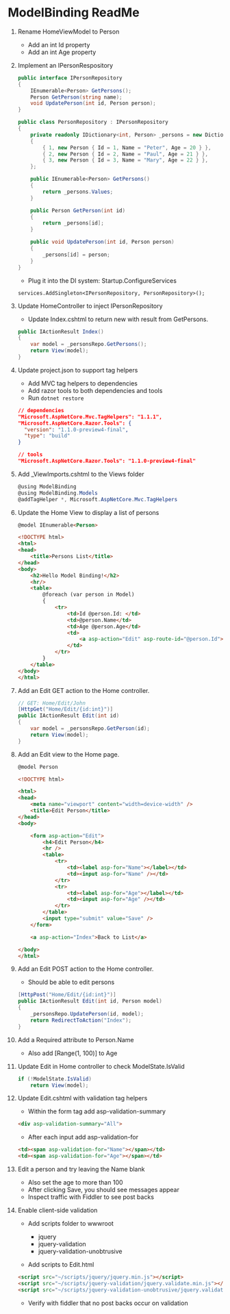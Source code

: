 ﻿# ModelBinding ReadMe

1. Rename HomeViewModel to Person

    - Add an int Id property
    - Add an int Age property

2. Implement an IPersonRespository

    ```csharp
    public interface IPersonRepository
    {
        IEnumerable<Person> GetPersons();
        Person GetPerson(string name);
        void UpdatePerson(int id, Person person);
    }
    ```

    ```csharp
    public class PersonRepository : IPersonRepository
    {
        private readonly IDictionary<int, Person> _persons = new Dictionary<int, Person>
        {
            { 1, new Person { Id = 1, Name = "Peter", Age = 20 } },
            { 2, new Person { Id = 2, Name = "Paul", Age = 21 } },
            { 3, new Person { Id = 3, Name = "Mary", Age = 22 } },
        };

        public IEnumerable<Person> GetPersons()
        {
            return _persons.Values;
        }

        public Person GetPerson(int id)
        {
            return _persons[id];
        }

        public void UpdatePerson(int id, Person person)
        {
            _persons[id] = person;
        }
    }
    ```

    - Plug it into the DI system: Startup.ConfigureServices

    ```chsarp
    services.AddSingleton<IPersonRepository, PersonRepository>();
    ```

3. Update HomeController to inject IPersonRepository

    - Update Index.cshtml to return new with result from GetPersons.

    ```csharp
    public IActionResult Index()
    {
        var model = _personsRepo.GetPersons();
        return View(model);
    }
    ```

4. Update project.json to support tag helpers

    - Add MVC tag helpers to dependencies
    - Add razor tools to both dependencies and tools
    - Run `dotnet restore`

    ```json
    // dependencies
    "Microsoft.AspNetCore.Mvc.TagHelpers": "1.1.1",
    "Microsoft.AspNetCore.Razor.Tools": {
      "version": "1.1.0-preview4-final",
      "type": "build"
    }

    // tools
    "Microsoft.AspNetCore.Razor.Tools": "1.1.0-preview4-final"
    ```

5. Add _ViewImports.cshtml to the  Views folder

    ```csharp
    @using ModelBinding
    @using ModelBinding.Models
    @addTagHelper *, Microsoft.AspNetCore.Mvc.TagHelpers
    ```

6. Update the Home View to display a list of persons

    ```html
    @model IEnumerable<Person>

    <!DOCTYPE html>
    <html>
    <head>
        <title>Persons List</title>
    </head>
    <body>
        <h2>Hello Model Binding!</h2>
        <hr/>
        <table>
            @foreach (var person in Model)
            {
                <tr>
                    <td>Id @person.Id: </td>
                    <td>@person.Name</td>
                    <td>Age @person.Age</td>
                    <td>
                        <a asp-action="Edit" asp-route-id="@person.Id">Edit</a>
                    </td>
                </tr>
            }
        </table>
    </body>
    </html>
    ```

7. Add an Edit GET action to the Home controller.

    ```csharp
    // GET: Home/Edit/John
    [HttpGet("Home/Edit/{id:int}")]
    public IActionResult Edit(int id)
    {
        var model = _personsRepo.GetPerson(id);
        return View(model);
    }
    ```

8. Add an Edit view to the Home page.

    ```html
    @model Person

    <!DOCTYPE html>

    <html>
    <head>
        <meta name="viewport" content="width=device-width" />
        <title>Edit Person</title>
    </head>
    <body>

        <form asp-action="Edit">
            <h4>Edit Person</h4>
            <hr />
            <table>
                <tr>
                    <td><label asp-for="Name"></label></td>
                    <td><input asp-for="Name" /></td>
                </tr>
                <tr>
                    <td><label asp-for="Age"></label></td>
                    <td><input asp-for="Age" /></td>
                </tr>
            </table>
            <input type="submit" value="Save" />
        </form>

        <a asp-action="Index">Back to List</a>

    </body>
    </html>
    ```
9. Add an Edit POST action to the Home controller.

    - Should be able to edit persons

    ```csharp
    [HttpPost("Home/Edit/{id:int}")]
    public IActionResult Edit(int id, Person model)
    {
        _personsRepo.UpdatePerson(id, model);
        return RedirectToAction("Index");
    }
    ```

10. Add a Required attribute to Person.Name

    - Also add [Range(1, 100)] to Age

11. Update Edit in Home controller to check ModelState.IsValid

    ```csharp
    if (!ModelState.IsValid)
        return View(model);
    ```

12. Update Edit.cshtml with validation tag helpers

    - Within the form tag add asp-validation-summary

    ```html
    <div asp-validation-summary="All">
    ```

    - After each input add asp-validation-for

    ```html
    <td><span asp-validation-for="Name"></span></td>
    <td><span asp-validation-for="Age"></span></td>
    ```

13. Edit a person and try leaving the Name blank

    - Also set the age to more than 100
    - After clicking Save, you should see messages appear
    - Inspect traffic with Fiddler to see post backs

14. Enable client-side validation

    - Add scripts folder to wwwroot
      - jquery
      - jquery-validation
      - jquery-validation-unobtrusive

    - Add scripts to Edit.html

    ```html
    <script src="~/scripts/jquery/jquery.min.js"></script>
    <script src="~/scripts/jquery-validation/jquery.validate.min.js"></script>
    <script src="~/scripts/jquery-validation-unobtrusive/jquery.validate.unobtrusive.min.js"></script>
    ```

    - Verify with fiddler that no post backs occur on validation
